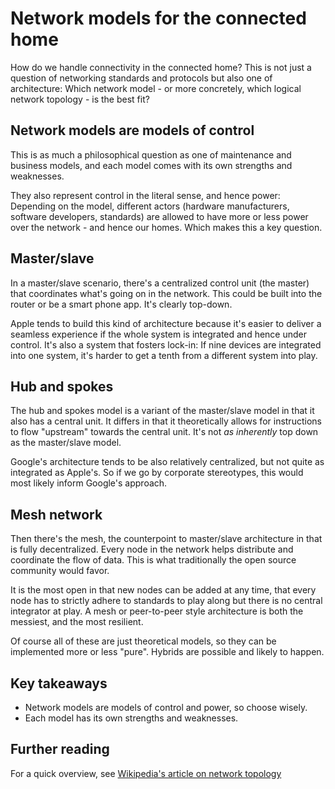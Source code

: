 # Network models for the connected home 

How do we handle connectivity in the connected home? This is not just a question of networking standards and protocols but also one of architecture: Which network model - or more concretely, which logical network topology - is the best fit?

## Network models are models of control

This is as much a philosophical question as one of maintenance and business models, and each model comes with its own strengths and weaknesses.

They also represent control in the literal sense, and hence power: Depending on the model, different actors (hardware manufacturers, software developers, standards) are allowed to have more or less power over the network - and hence our homes. Which makes this a key question.

## Master/slave

In a master/slave scenario, there's a centralized control unit (the master) that coordinates what's going on in the network. This could be built into the router or be a smart phone app. It's clearly top-down.

Apple tends to build this kind of architecture because it's easier to deliver a seamless experience if the whole system is integrated and hence under control. It's also a system that fosters lock-in: If nine devices are integrated into one system, it's harder to get a tenth from a different system into play.

## Hub and spokes

The hub and spokes model is a variant of the master/slave model in that it also has a central unit. It differs in that it theoretically allows for instructions to flow "upstream" towards the central unit. It's not _as inherently_ top down as the master/slave model.

Google's architecture tends to be also relatively centralized, but not quite as integrated as Apple's. So if we go by corporate stereotypes, this would most likely inform Google's approach.

## Mesh network

Then there's the mesh, the counterpoint to master/slave architecture in that is fully decentralized. Every node in the network helps distribute and coordinate the flow of data. This is what traditionally the open source community would favor. 

It is the most open in that new nodes can be added at any time, that every node has to strictly adhere to standards to play along but there is no central integrator at play. A mesh or peer-to-peer style architecture is both the messiest, and the most resilient.

Of course all of these are just theoretical models, so they can be implemented more or less "pure". Hybrids are possible and likely to happen.

## Key takeaways

- Network models are models of control and power, so choose wisely.
- Each model has its own strengths and weaknesses.

## Further reading

For a quick overview, see [Wikipedia's article on network topology](https://en.wikipedia.org/wiki/Network_topology#Topology)


